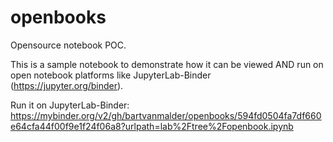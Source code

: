 # openbooks
Opensource notebook POC.  

This is a sample notebook to demonstrate how it can be viewed AND run on open notebook platforms like JupyterLab-Binder (https://jupyter.org/binder).

Run it on JupyterLab-Binder:  
https://mybinder.org/v2/gh/bartvanmalder/openbooks/594fd0504fa7df660e64cfa44f00f9e1f24f06a8?urlpath=lab%2Ftree%2Fopenbook.ipynb
